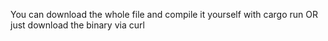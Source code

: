 You can download the whole file and compile it yourself with cargo run OR just download the binary via curl

